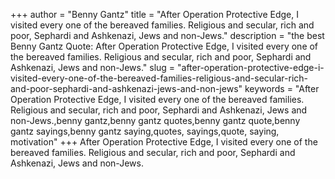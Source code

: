 +++
author = "Benny Gantz"
title = "After Operation Protective Edge, I visited every one of the bereaved families. Religious and secular, rich and poor, Sephardi and Ashkenazi, Jews and non-Jews."
description = "the best Benny Gantz Quote: After Operation Protective Edge, I visited every one of the bereaved families. Religious and secular, rich and poor, Sephardi and Ashkenazi, Jews and non-Jews."
slug = "after-operation-protective-edge-i-visited-every-one-of-the-bereaved-families-religious-and-secular-rich-and-poor-sephardi-and-ashkenazi-jews-and-non-jews"
keywords = "After Operation Protective Edge, I visited every one of the bereaved families. Religious and secular, rich and poor, Sephardi and Ashkenazi, Jews and non-Jews.,benny gantz,benny gantz quotes,benny gantz quote,benny gantz sayings,benny gantz saying,quotes, sayings,quote, saying, motivation"
+++
After Operation Protective Edge, I visited every one of the bereaved families. Religious and secular, rich and poor, Sephardi and Ashkenazi, Jews and non-Jews.
